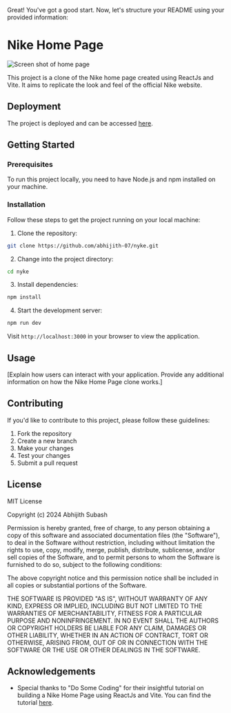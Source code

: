 Great! You've got a good start. Now, let's structure your README using your provided information:

# Nike Home Page
![Screen shot of home page](https://github.com/abhijith-07/nyke/assets/67973073/5602bc79-d188-4a8c-bcf4-e8ab2b186f4b)

This project is a clone of the Nike home page created using ReactJs and Vite. It aims to replicate the look and feel of the official Nike website.

## Deployment

The project is deployed and can be accessed [here](put-your-link-here).

## Getting Started

### Prerequisites

To run this project locally, you need to have Node.js and npm installed on your machine.

### Installation

Follow these steps to get the project running on your local machine:

1. Clone the repository:

```bash
git clone https://github.com/abhijith-07/nyke.git
```

2. Change into the project directory:

```bash
cd nyke
```

3. Install dependencies:

```bash
npm install
```

4. Start the development server:

```bash
npm run dev
```

Visit `http://localhost:3000` in your browser to view the application.

## Usage

[Explain how users can interact with your application. Provide any additional information on how the Nike Home Page clone works.]

## Contributing

If you'd like to contribute to this project, please follow these guidelines:

1. Fork the repository
2. Create a new branch
3. Make your changes
4. Test your changes
5. Submit a pull request

## License

MIT License

Copyright (c) 2024 Abhijith Subash

Permission is hereby granted, free of charge, to any person obtaining a copy
of this software and associated documentation files (the "Software"), to deal
in the Software without restriction, including without limitation the rights
to use, copy, modify, merge, publish, distribute, sublicense, and/or sell
copies of the Software, and to permit persons to whom the Software is
furnished to do so, subject to the following conditions:

The above copyright notice and this permission notice shall be included in
all copies or substantial portions of the Software.

THE SOFTWARE IS PROVIDED "AS IS", WITHOUT WARRANTY OF ANY KIND, EXPRESS OR
IMPLIED, INCLUDING BUT NOT LIMITED TO THE WARRANTIES OF MERCHANTABILITY,
FITNESS FOR A PARTICULAR PURPOSE AND NONINFRINGEMENT. IN NO EVENT SHALL THE
AUTHORS OR COPYRIGHT HOLDERS BE LIABLE FOR ANY CLAIM, DAMAGES OR OTHER
LIABILITY, WHETHER IN AN ACTION OF CONTRACT, TORT OR OTHERWISE, ARISING FROM,
OUT OF OR IN CONNECTION WITH THE SOFTWARE OR THE USE OR OTHER DEALINGS IN
THE SOFTWARE.


## Acknowledgements

- Special thanks to "Do Some Coding" for their insightful tutorial on building a Nike Home Page using ReactJs and Vite. You can find the tutorial [here](https://youtu.be/W7up-w1QYpw?si=CJfxkSWegM-Pa4JZ).
